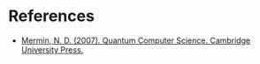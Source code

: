 # References

- [Mermin, N. D. (2007). Quantum Computer Science. Cambridge University Press.](https://www.amazon.com/Quantum-Computer-Science-David-Mermin/dp/0521876583)
